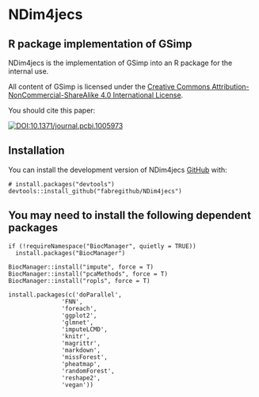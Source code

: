 
<!-- README.md is generated from README.Rmd. Please edit that file -->

NDim4jecs
=========

<!-- badges: start -->
<!-- badges: end -->

R package implementation of GSimp
---------------------------------

NDim4jecs is the implementation of GSimp into an R package for the
internal use.

All content of GSimp is licensed under the [Creative Commons
Attribution-NonCommercial-ShareAlike 4.0 International
License](https://creativecommons.org/licenses/by-nc-sa/4.0/).

You should cite this paper:

[![DOI:10.1371/journal.pcbi.1005973](https://zenodo.org/badge/DOI/10.1371/journal.pcbi.1005973.svg)](https://doi.org/10.1371/journal.pcbi.1005973)

Installation
------------

You can install the development version of NDim4jecs
[GitHub](https://github.com/) with:

    # install.packages("devtools")
    devtools::install_github("fabregithub/NDim4jecs")

You may need to install the following dependent packages
------------
    if (!requireNamespace("BiocManager", quietly = TRUE))
      install.packages("BiocManager")

    BiocManager::install("impute", force = T)
    BiocManager::install("pcaMethods", force = T)
    BiocManager::install("ropls", force = T)

    install.packages(c('doParallel',
                   'FNN',
                   'foreach',
                   'ggplot2',
                   'glmnet',
                   'imputeLCMD',
                   'knitr',
                   'magrittr',
                   'markdown',
                   'missForest',
                   'pheatmap',
                   'randomForest',
                   'reshape2',
                   'vegan'))
